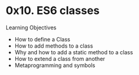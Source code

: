 # 0x10. ES6 classes

Learning Objectives

- How to define a Class
- How to add methods to a class
- Why and how to add a static method to a class
- How to extend a class from another
- Metaprogramming and symbols
